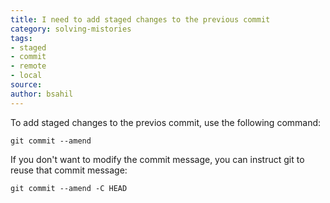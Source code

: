 ```yaml
---
title: I need to add staged changes to the previous commit
category: solving-mistories
tags:
- staged
- commit
- remote
- local
source: 
author: bsahil
---
```


To add staged changes to the previos commit, use the following command:
```shell
git commit --amend
```

If you don't want to modify the commit message, you can instruct git to reuse that commit message:

```shell
git commit --amend -C HEAD
```
